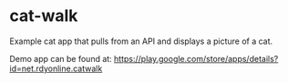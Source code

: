 cat-walk
========

Example cat app that pulls from an API and displays a picture of a cat.

Demo app can be found at: https://play.google.com/store/apps/details?id=net.rdyonline.catwalk
